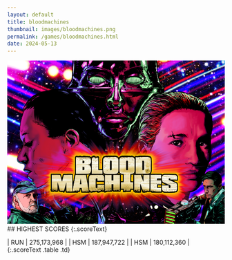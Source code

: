 ```yaml
---
layout: default
title: bloodmachines
thumbnail: images/bloodmachines.png
permalink: /games/bloodmachines.html
date: 2024-05-13
---
```


<img src="../images/bloodmachines.png" class="gameThumbnail img-fluid mx-auto align-middle">
## HIGHEST SCORES
{:.scoreText}

| RUN | 275,173,968 | 
| HSM | 187,947,722 | 
| HSM | 180,112,360 | 
{:.scoreText .table .td}
